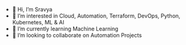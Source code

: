 - 👋 Hi, I’m Sravya
- 👀 I’m interested in Cloud, Automation, Terraform, DevOps, Python, Kubernetes, ML & AI
- 🌱 I’m currently learning Machine Learning
- 💞️ I’m looking to collaborate on Automation Projects

<!---
sravya-07/sravya-07 is a ✨ special ✨ repository because its `README.md` (this file) appears on your GitHub profile.
You can click the Preview link to take a look at your changes.
--->
